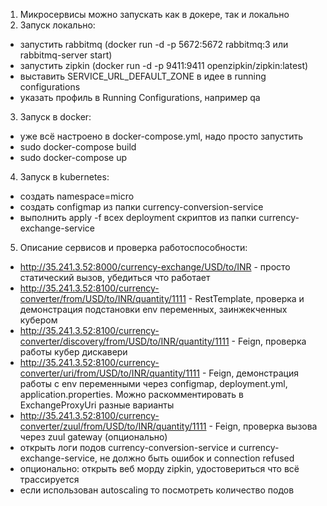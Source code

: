 1. Микросервисы можно запускать как в докере, так и локально
2. Запуск локально:
- запустить rabbitmq (docker run -d -p 5672:5672 rabbitmq:3 или rabbitmq-server start)
- запустить zipkin (docker run -d -p 9411:9411 openzipkin/zipkin:latest)
- выставить SERVICE_URL_DEFAULT_ZONE в идее в running configurations
- указать профиль в Running Configurations, например qa
3. Запуск в docker:
- уже всё настроено в docker-compose.yml, надо просто запустить
- sudo docker-compose build
- sudo docker-compose up
4. Запуск в kubernetes:
- создать namespace=micro
- создать configmap из папки currency-conversion-service
- выполнить apply -f всех deployment скриптов из папки currency-exchange-service
5. Описание сервисов и проверка работоспособности:
- http://35.241.3.52:8000/currency-exchange/USD/to/INR - просто статический вызов, убедиться что работает
- http://35.241.3.52:8100/currency-converter/from/USD/to/INR/quantity/1111 - RestTemplate, проверка и демонстрация подстановки env переменных, заинжекченных кубером
- http://35.241.3.52:8100/currency-converter/discovery/from/USD/to/INR/quantity/1111 - Feign, проверка работы кубер дискавери
- http://35.241.3.52:8100/currency-converter/uri/from/USD/to/INR/quantity/1111 - Feign, демонстрация работы с env переменными через configmap, deployment.yml, application.properties. Можно раскомментировать в ExchangeProxyUri разные варианты
- http://35.241.3.52:8100/currency-converter/zuul/from/USD/to/INR/quantity/1111 - Feign, проверка вызова через zuul gateway (опционально)
- открыть логи подов currency-conversion-service и currency-exchange-service, не должно быть ошибок и connection refused
- опционально: открыть веб морду zipkin, удостовериться что всё трассируется 
- если использован autoscaling то посмотреть количество подов